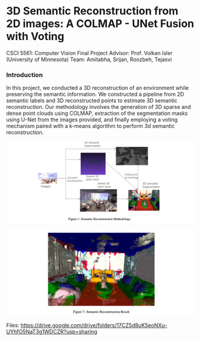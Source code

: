 # 3D Semantic Reconstruction from 2D images: A COLMAP - UNet Fusion with Voting

CSCI 5561: Computer Vision Final Project
Advisor: Prof. Volkan Isler (University of Minnesota)
Team: Amitabha, Srijan, Roozbeh, Tejasvi

### Introduction
In this project, we conducted a 3D reconstruction of an environment while preserving the semantic information. We constructed a pipeline from 2D semantic labels and 3D reconstructed points to estimate 3D semantic reconstruction. Our methodology involves the generation of 3D sparse and dense point clouds using COLMAP, extraction of the segmentation masks using U-Net from the images provided, and finally employing a voting mechanism paired with a k-means algorithm to perform 3d semantic reconstruction.

![image1](https://github.com/srijanpal07/3D-Semantic-Segmentation-From-2D-Images/blob/main/1.png)

![image2](https://github.com/srijanpal07/3D-Semantic-Segmentation-From-2D-Images/blob/main/2.png)


Files: https://drive.google.com/drive/folders/17CZ5d8uK5eoNXu-UYhfO5NaT3g1WDCZR?usp=sharing
